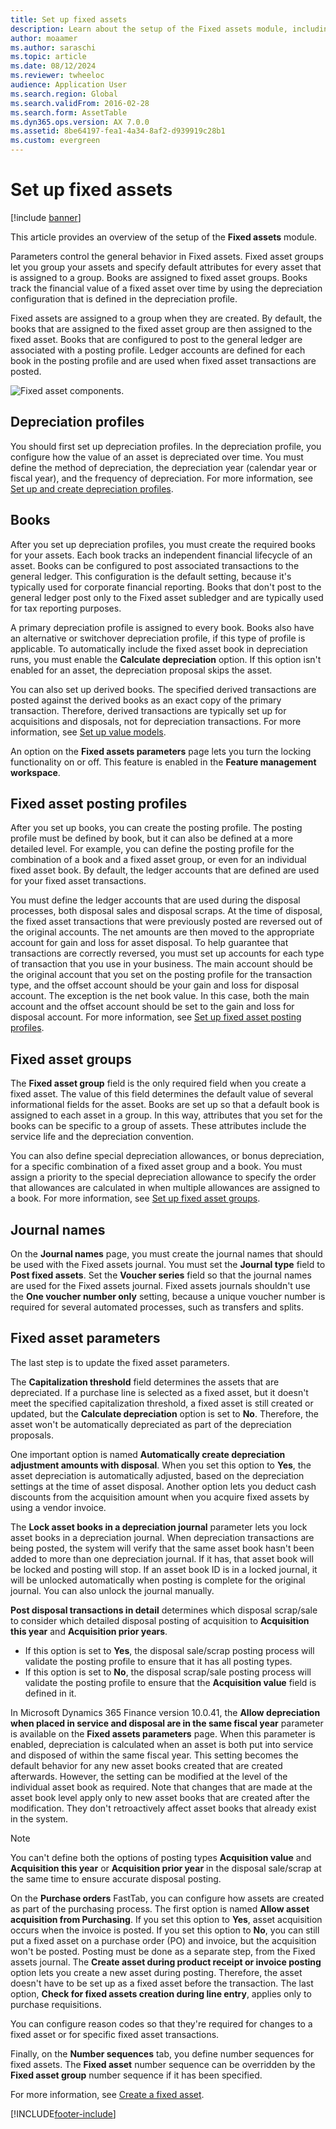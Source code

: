 ```yaml
---
title: Set up fixed assets
description: Learn about the setup of the Fixed assets module, including outlines on depreciation profiles, books, and fixed asset posting profiles and groups.
author: moaamer
ms.author: saraschi
ms.topic: article
ms.date: 08/12/2024
ms.reviewer: twheeloc
audience: Application User
ms.search.region: Global
ms.search.validFrom: 2016-02-28
ms.search.form: AssetTable
ms.dyn365.ops.version: AX 7.0.0
ms.assetid: 8be64197-fea1-4a34-8af2-d939919c28b1
ms.custom: evergreen
---
```


# Set up fixed assets

[!include [banner](../includes/banner.md)]

This article provides an overview of the setup of the **Fixed assets** module. 

Parameters control the general behavior in Fixed assets. Fixed asset groups let you group your assets and specify default attributes for every asset that is assigned to a group. Books are assigned to fixed asset groups. Books track the financial value of a fixed asset over time by using the depreciation configuration that is defined in the depreciation profile.

Fixed assets are assigned to a group when they are created. By default, the books that are assigned to the fixed asset group are then assigned to the fixed asset. Books that are configured to post to the general ledger are associated with a posting profile. Ledger accounts are defined for each book in the posting profile and are used when fixed asset transactions are posted.

![Fixed asset components.](./media/FAComponents_Updated.png)

## Depreciation profiles

You should first set up depreciation profiles. In the depreciation profile, you configure how the value of an asset is depreciated over time. You must define the method of depreciation, the depreciation year (calendar year or fiscal year), and the frequency of depreciation. For more information, see [Set up and create depreciation profiles](tasks/set-up-depreciation-profiles.md).

## Books

After you set up depreciation profiles, you must create the required books for your assets. Each book tracks an independent financial lifecycle of an asset. Books can be configured to post associated transactions to the general ledger. This configuration is the default setting, because it's typically used for corporate financial reporting. Books that don't post to the general ledger post only to the Fixed asset subledger and are typically used for tax reporting purposes.

A primary depreciation profile is assigned to every book. Books also have an alternative or switchover depreciation profile, if this type of profile is applicable. To automatically include the fixed asset book in depreciation runs, you must enable the **Calculate depreciation** option. If this option isn't enabled for an asset, the depreciation proposal skips the asset.

You can also set up derived books. The specified derived transactions are posted against the derived books as an exact copy of the primary transaction. Therefore, derived transactions are typically set up for acquisitions and disposals, not for depreciation transactions. For more information, see [Set up value models](tasks/set-up-value-models.md).

An option on the **Fixed assets parameters** page lets you turn the locking functionality on or off. This feature is enabled in the **Feature management workspace**.

## Fixed asset posting profiles

After you set up books, you can create the posting profile. The posting profile must be defined by book, but it can also be defined at a more detailed level. For example, you can define the posting profile for the combination of a book and a fixed asset group, or even for an individual fixed asset book. By default, the ledger accounts that are defined are used for your fixed asset transactions.

You must define the ledger accounts that are used during the disposal processes, both disposal sales and disposal scraps. At the time of disposal, the fixed asset transactions that were previously posted are reversed out of the original accounts. The net amounts are then moved to the appropriate account for gain and loss for asset disposal. To help guarantee that transactions are correctly reversed, you must set up accounts for each type of transaction that you use in your business. The main account should be the original account that you set on the posting profile for the transaction type, and the offset account should be your gain and loss for disposal account. The exception is the net book value. In this case, both the main account and the offset account should be set to the gain and loss for disposal account. For more information, see [Set up fixed asset posting profiles](tasks/set-up-fixed-asset-posting-profiles.md).

## Fixed asset groups

The **Fixed asset group** field is the only required field when you create a fixed asset. The value of this field determines the default value of several informational fields for the asset. Books are set up so that a default book is assigned to each asset in a group. In this way, attributes that you set for the books can be specific to a group of assets. These attributes include the service life and the depreciation convention.

You can also define special depreciation allowances, or bonus depreciation, for a specific combination of a fixed asset group and a book. You must assign a priority to the special depreciation allowance to specify the order that allowances are calculated in when multiple allowances are assigned to a book. For more information, see [Set up fixed asset groups](tasks/set-up-fixed-asset-groups.md).

## Journal names

On the **Journal names** page, you must create the journal names that should be used with the Fixed assets journal. You must set the **Journal type** field to **Post fixed assets**. Set the **Voucher series** field so that the journal names are used for the Fixed assets journal. Fixed assets journals shouldn't use the **One voucher number only** setting, because a unique voucher number is required for several automated processes, such as transfers and splits.

## Fixed asset parameters

The last step is to update the fixed asset parameters.

The **Capitalization threshold** field determines the assets that are depreciated. If a purchase line is selected as a fixed asset, but it doesn't meet the specified capitalization threshold, a fixed asset is still created or updated, but the **Calculate depreciation** option is set to **No**. Therefore, the asset won't be automatically depreciated as part of the depreciation proposals.

One important option is named **Automatically create depreciation adjustment amounts with disposal**. When you set this option to **Yes**, the asset depreciation is automatically adjusted, based on the depreciation settings at the time of asset disposal. Another option lets you deduct cash discounts from the acquisition amount when you acquire fixed assets by using a vendor invoice.

The **Lock asset books in a depreciation journal** parameter lets you lock asset books in a depreciation journal. When depreciation transactions are being posted, the system will verify that the same asset book hasn't been added to more than one depreciation journal. If it has, that asset book will be locked and posting will stop. If an asset book ID is in a locked journal, it will be unlocked automatically when posting is complete for the original journal. You can also unlock the journal manually. 

**Post disposal transactions in detail** determines which disposal scrap/sale to consider which detailed disposal posting of acquisition to **Acquisition this year** and **Acquisition prior years**. 

- If this option is set to **Yes**, the disposal sale/scrap posting process will validate the posting profile to ensure that it has all posting types. 
- If this option is set to **No**, the disposal scrap/sale posting process will validate the posting profile to ensure that the **Acquisition value** field is defined in it.

In Microsoft Dynamics 365 Finance version 10.0.41, the **Allow depreciation when placed in service and disposal are in the same fiscal year** parameter is available on the **Fixed assets parameters** page. When this parameter is enabled, depreciation is calculated when an asset is both put into service and disposed of within the same fiscal year. This setting becomes the default behavior for any new asset books created that are created afterwards. However, the setting can be modified at the level of the individual asset book as required. Note that changes that are made at the asset book level apply only to new asset books that are created after the modification. They don't retroactively affect asset books that already exist in the system. 

> [!NOTE]
> You can't define both the options of posting types **Acquisition value** and **Acquisition this year** or **Acquisition prior year** in the disposal sale/scrap at the same time to ensure accurate disposal posting.

On the **Purchase orders** FastTab, you can configure how assets are created as part of the purchasing process. The first option is named **Allow asset acquisition from Purchasing**. If you set this option to **Yes**, asset acquisition occurs when the invoice is posted. If you set this option to **No**, you can still put a fixed asset on a purchase order (PO) and invoice, but the acquisition won't be posted. Posting must be done as a separate step, from the Fixed assets journal. The **Create asset during product receipt or invoice posting** option lets you create a new asset during posting. Therefore, the asset doesn't have to be set up as a fixed asset before the transaction. The last option, **Check for fixed assets creation during line entry**, applies only to purchase requisitions.

You can configure reason codes so that they're required for changes to a fixed asset or for specific fixed asset transactions.

Finally, on the **Number sequences** tab, you define number sequences for fixed assets. The **Fixed asset** number sequence can be overridden by the **Fixed asset group** number sequence if it has been specified.

For more information, see [Create a fixed asset](tasks/create-fixed-asset.md).


[!INCLUDE[footer-include](../../includes/footer-banner.md)]

